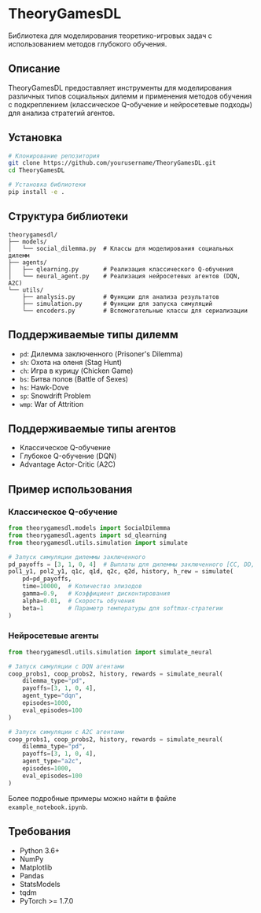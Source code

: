 # TheoryGamesDL

Библиотека для моделирования теоретико-игровых задач с использованием методов глубокого обучения.

## Описание

TheoryGamesDL предоставляет инструменты для моделирования различных типов социальных дилемм и применения методов обучения с подкреплением (классическое Q-обучение и нейросетевые подходы) для анализа стратегий агентов.

## Установка

```bash
# Клонирование репозитория
git clone https://github.com/yourusername/TheoryGamesDL.git
cd TheoryGamesDL

# Установка библиотеки
pip install -e .
```

## Структура библиотеки

```
theorygamesdl/
├── models/
│   └── social_dilemma.py  # Классы для моделирования социальных дилемм
├── agents/
│   ├── qlearning.py       # Реализация классического Q-обучения
│   └── neural_agent.py    # Реализация нейросетевых агентов (DQN, A2C)
└── utils/
    ├── analysis.py        # Функции для анализа результатов
    ├── simulation.py      # Функции для запуска симуляций
    └── encoders.py        # Вспомогательные классы для сериализации
```

## Поддерживаемые типы дилемм

- `pd`: Дилемма заключенного (Prisoner's Dilemma)
- `sh`: Охота на оленя (Stag Hunt)
- `ch`: Игра в курицу (Chicken Game)
- `bs`: Битва полов (Battle of Sexes)
- `hs`: Hawk-Dove
- `sp`: Snowdrift Problem
- `wmp`: War of Attrition

## Поддерживаемые типы агентов

- Классическое Q-обучение
- Глубокое Q-обучение (DQN)
- Advantage Actor-Critic (A2C)

## Пример использования

### Классическое Q-обучение

```python
from theorygamesdl.models import SocialDilemma
from theorygamesdl.agents import sd_qlearning
from theorygamesdl.utils.simulation import simulate

# Запуск симуляции дилеммы заключенного
pd_payoffs = [3, 1, 0, 4]  # Выплаты для дилеммы заключенного [CC, DD, DC, CD]
pol1_y1, pol2_y1, q1c, q1d, q2c, q2d, history, h_rew = simulate(
    pd=pd_payoffs, 
    time=10000,  # Количество эпизодов
    gamma=0.9,   # Коэффициент дисконтирования
    alpha=0.01,  # Скорость обучения
    beta=1       # Параметр температуры для softmax-стратегии
)
```

### Нейросетевые агенты

```python
from theorygamesdl.utils.simulation import simulate_neural

# Запуск симуляции с DQN агентами
coop_probs1, coop_probs2, history, rewards = simulate_neural(
    dilemma_type="pd",
    payoffs=[3, 1, 0, 4],
    agent_type="dqn",
    episodes=1000,
    eval_episodes=100
)

# Запуск симуляции с A2C агентами
coop_probs1, coop_probs2, history, rewards = simulate_neural(
    dilemma_type="pd",
    payoffs=[3, 1, 0, 4],
    agent_type="a2c",
    episodes=1000,
    eval_episodes=100
)
```

Более подробные примеры можно найти в файле `example_notebook.ipynb`.

## Требования

- Python 3.6+
- NumPy
- Matplotlib
- Pandas
- StatsModels
- tqdm
- PyTorch >= 1.7.0